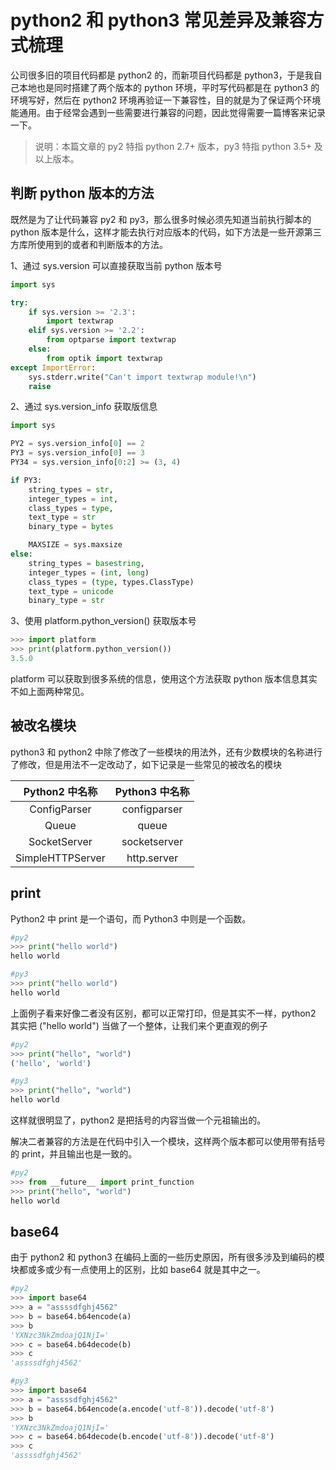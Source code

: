 # python2 和 python3 常见差异及兼容方式梳理

公司很多旧的项目代码都是 python2 的，而新项目代码都是 python3，于是我自己本地也是同时搭建了两个版本的 python 环境，平时写代码都是在 python3 的环境写好，然后在 python2 环境再验证一下兼容性，目的就是为了保证两个环境能通用。由于经常会遇到一些需要进行兼容的问题，因此觉得需要一篇博客来记录一下。

> 说明：本篇文章的 py2 特指 python 2.7+ 版本，py3 特指 python 3.5+ 及以上版本。


## 判断 python 版本的方法

既然是为了让代码兼容 py2 和 py3，那么很多时候必须先知道当前执行脚本的 python 版本是什么，这样才能去执行对应版本的代码，如下方法是一些开源第三方库所使用到的或者和判断版本的方法。

1、通过 sys.version 可以直接获取当前 python 版本号

```python
import sys

try:
    if sys.version >= '2.3':
        import textwrap
    elif sys.version >= '2.2':
        from optparse import textwrap
    else:
        from optik import textwrap
except ImportError:
    sys.stderr.write("Can't import textwrap module!\n")
    raise
```

2、通过 sys.version_info 获取版信息

```python
import sys

PY2 = sys.version_info[0] == 2
PY3 = sys.version_info[0] == 3
PY34 = sys.version_info[0:2] >= (3, 4)

if PY3:
    string_types = str,
    integer_types = int,
    class_types = type,
    text_type = str
    binary_type = bytes

    MAXSIZE = sys.maxsize
else:
    string_types = basestring,
    integer_types = (int, long)
    class_types = (type, types.ClassType)
    text_type = unicode
    binary_type = str
```

3、使用 platform.python_version() 获取版本号

```python
>>> import platform
>>> print(platform.python_version())
3.5.0
```

platform 可以获取到很多系统的信息，使用这个方法获取 python 版本信息其实不如上面两种常见。

## 被改名模块

python3 和 python2 中除了修改了一些模块的用法外，还有少数模块的名称进行了修改，但是用法不一定改动了，如下记录是一些常见的被改名的模块

| Python2 中名称  |  Python3 中名称 |
| :------------: | :------------: |
| ConfigParser  | configparser  |
| Queue  |  queue |
|  SocketServer | socketserver  |
| SimpleHTTPServer|http.server|


## print

Python2 中 print 是一个语句，而 Python3 中则是一个函数。

```python
#py2
>>> print("hello world")
hello world

#py3
>>> print("hello world")
hello world
```

上面例子看来好像二者没有区别，都可以正常打印，但是其实不一样，python2 其实把 ("hello world") 当做了一个整体，让我们来个更直观的例子

```python
#py2
>>> print("hello", "world")
('hello', 'world')

#py3
>>> print("hello", "world")
hello world
```

这样就很明显了，python2 是把括号的内容当做一个元祖输出的。

解决二者兼容的方法是在代码中引入一个模块，这样两个版本都可以使用带有括号的 print，并且输出也是一致的。

```python
#py2
>>> from __future__ import print_function
>>> print("hello", "world")
hello world
```

## base64

由于 python2 和 python3 在编码上面的一些历史原因，所有很多涉及到编码的模块都或多或少有一点使用上的区别，比如 base64 就是其中之一。

```python
#py2
>>> import base64
>>> a = "assssdfghj4562"
>>> b = base64.b64encode(a)
>>> b
'YXNzc3NkZmdoajQ1NjI='
>>> c = base64.b64decode(b)
>>> c
'assssdfghj4562'

#py3
>>> import base64
>>> a = "assssdfghj4562"
>>> b = base64.b64encode(a.encode('utf-8')).decode('utf-8')
>>> b
'YXNzc3NkZmdoajQ1NjI='
>>> c = base64.b64decode(b.encode('utf-8')).decode('utf-8')
>>> c
'assssdfghj4562'
```